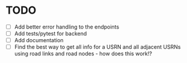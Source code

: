 # TODO

- [ ] Add better error handling to the endpoints
- [ ] Add tests/pytest for backend
- [ ] Add documentation
- [ ] Find the best way to get all info for a USRN and all adjacent USRNs using road links and road nodes - how does this work!?

